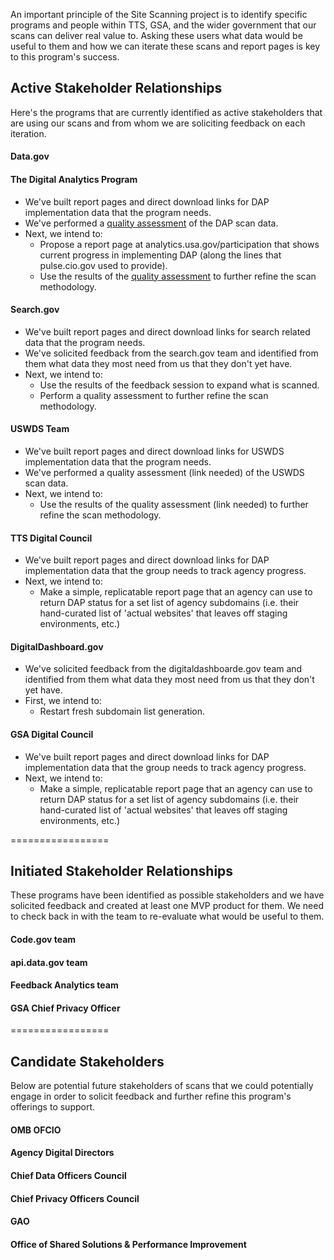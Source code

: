 An important principle of the Site Scanning project is to identify specific programs and people within TTS, GSA, and the wider government that our scans can deliver real value to.  Asking these users what data would be useful to them and how we can iterate these scans and report pages is key to this program's success.  

## Active Stakeholder Relationships

Here's the programs that are currently identified as active stakeholders that are using our scans and from whom we are soliciting feedback on each iteration.  

#### Data.gov



#### The Digital Analytics Program 

* We've built report pages and direct download links for DAP implementation data that the program needs.  
* We've performed a [quality assessment](https://github.com/18F/site-scanning-documentation/blob/master/scans/qa_analysis/dap-scan-6-20.md) of the DAP scan data. 
* Next, we intend to:
  * Propose a report page at analytics.usa.gov/participation that shows current progress in implementing DAP (along the lines that pulse.cio.gov used to provide).  
  * Use the results of the [quality assessment](https://github.com/18F/site-scanning-documentation/blob/master/scans/qa_analysis/dap-scan-6-20.md) to further refine the scan methodology.  

#### Search.gov 

* We've built report pages and direct download links for search related data that the program needs.  
* We've solicited feedback from the search.gov team and identified from them what data they most need from us that they don't yet have.  
* Next, we intend to:
  * Use the results of the feedback session to expand what is scanned.  
  * Perform a quality assessment to further refine the scan methodology.  


#### USWDS Team 

* We've built report pages and direct download links for USWDS implementation data that the program needs.  
* We've performed a quality assessment (link needed) of the USWDS scan data. 
* Next, we intend to:
  * Use the results of the quality assessment (link needed) to further refine the scan methodology.  


#### TTS Digital Council

* We've built report pages and direct download links for DAP implementation data that the group needs to track agency progress.  
* Next, we intend to:
  * Make a simple, replicatable report page that an agency can use to return DAP status for a set list of agency subdomains (i.e. their hand-curated list of 'actual websites' that leaves off staging environments, etc.) 
  
#### DigitalDashboard.gov

* We've solicited feedback from the digitaldashboarde.gov team and identified from them what data they most need from us that they don't yet have.  
* First, we intend to:
  * Restart fresh subdomain list generation.  

#### GSA Digital Council 

* We've built report pages and direct download links for DAP implementation data that the group needs to track agency progress.  
* Next, we intend to:
  * Make a simple, replicatable report page that an agency can use to return DAP status for a set list of agency subdomains (i.e. their hand-curated list of 'actual websites' that leaves off staging environments, etc.)   


=================


## Initiated Stakeholder Relationships

These programs have been identified as possible stakeholders and we have solicited feedback and created at least one MVP product for them.  We need to check back in with the team to re-evaluate what would be useful to them.  

#### Code.gov team

#### api.data.gov team

#### Feedback Analytics team

#### GSA Chief Privacy Officer


=================

## Candidate Stakeholders 

Below are potential future stakeholders of scans that we could potentially engage in order to solicit feedback and further refine this program's offerings to support.  

#### OMB OFCIO

#### Agency Digital Directors

#### Chief Data Officers Council

#### Chief Privacy Officers Council 

#### GAO 

#### Office of Shared Solutions & Performance Improvement







